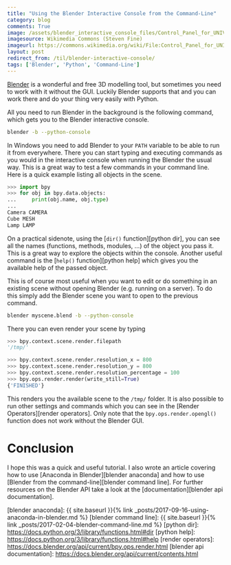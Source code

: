 ```yaml
---
title: "Using the Blender Interactive Console from the Command-Line"
category: blog
comments: True
image: /assets/blender_interactive_console_files/Control_Panel_for_UNIVAC_1232_Computer.jpg
imagesource: Wikimedia Commons (Steven Fine)
imageurl: https://commons.wikimedia.org/wiki/File:Control_Panel_for_UNIVAC_1232_Computer.jpg
layout: post
redirect_from: /til/blender-interactive-console/
tags: ['Blender', 'Python', 'Command-Line']
---
```

[Blender][blender] is a wonderful and free 3D modelling tool, but sometimes you need to work with it without the GUI. Luckily Blender supports that and you can work there and do your thing very easily with Python.

All you need to run Blender in the background is the following command, which gets you to the Blender interactive console.

```bash
blender -b --python-console
```

In Windows you need to add Blender to your `PATH` variable to be able to run it from everywhere. There you can start typing and executing commands as you would in the interactive console when running the Blender the usual way. This is a great way to test a few commands in your command line. Here is a quick example listing all objects in the scene.

```python
>>> import bpy
>>> for obj in bpy.data.objects:
...     print(obj.name, obj.type)
...     
Camera CAMERA
Cube MESH
Lamp LAMP
```

On a practical sidenote, using the [`dir()` function][python dir], you can see all the names (functions, methods, modules, ...) of the object you pass it. This is a great way to explore the objects within the console. Another useful command is the [`help()` function][python help] which gives you the available help of the passed object.

This is of course most useful when you want to edit or do something in an existing scene without opening Blender (e.g. running on a server). To do this simply add the Blender scene you want to open to the previous command.

```bash
blender myscene.blend -b --python-console
```

There you can even render your scene by typing

```python
>>> bpy.context.scene.render.filepath
'/tmp/'

>>> bpy.context.scene.render.resolution_x = 800
>>> bpy.context.scene.render.resolution_y = 800
>>> bpy.context.scene.render.resolution_percentage = 100
>>> bpy.ops.render.render(write_still=True)
{'FINISHED'}
```

This renders you the available scene to the `/tmp/` folder. It is also possible to run other settings and commands which you can see in the [Render Operators][render operators]. Only note that the `bpy.ops.render.opengl()` function does not work without the Blender GUI.

# Conclusion

I hope this was a quick and useful tutorial. I also wrote an article covering how to use [Anaconda in Blender][blender anaconda] and how to use [Blender from the command-line][blender command line]. For further resources on the Blender API take a look at the [documentation][blender api documentation].


[blender]: https://www.blender.org/
[blender anaconda]: {{ site.baseurl }}{% link _posts/2017-09-16-using-anaconda-in-blender.md %}
[blender command line]: {{ site.baseurl }}{% link _posts/2017-02-04-blender-command-line.md %}
[python dir]: https://docs.python.org/3/library/functions.html#dir
[python help]: https://docs.python.org/3/library/functions.html#help
[render operators]: https://docs.blender.org/api/current/bpy.ops.render.html
[blender api documentation]: https://docs.blender.org/api/current/contents.html